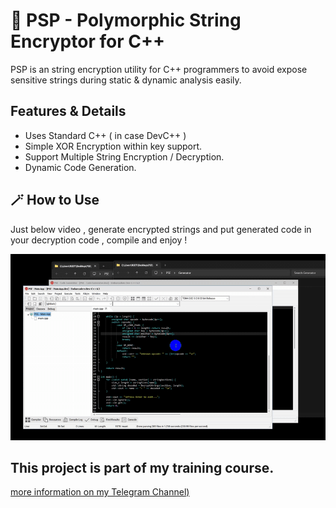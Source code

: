 # 🐰 PSP - Polymorphic String Encryptor for C++
PSP is an string encryption utility for C++ programmers to avoid expose sensitive strings during static & dynamic analysis easily.

## Features & Details
- Uses Standard C++ ( in case DevC++ )
- Simple XOR Encryption within key support.
- Support Multiple String Encryption / Decryption.
- Dynamic Code Generation.

## 🪄 How to Use
Just below video , generate encrypted strings and put generated code in your decryption code , compile and enjoy !

![](Video.gif)


## This project is part of my training course.
[more information on my Telegram Channel)]([https://t.me/VSEC_academy)
